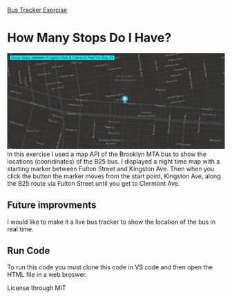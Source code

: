 <a href="https://github.com/TennWilliams/Bus-Tracker"> Bus Tracker Exercise </a>
# How Many Stops Do I Have?
<img src="bus.jpg" width="600">
In this exercise I used a map API of the Brooklyn MTA bus to show the locations (cooridinates) of the B25 bus.  I displayed a night time map with a starting marker between Fulton Street and Kingston Ave.  Then when you click the button the marker moves from the start point, Kingston Ave, along the B25 route via Fulton Street until you get to Clermont Ave.

## Future improvments 
I would like to make it a live bus tracker to show the location of the bus in real time.

## Run Code
To run this code you must clone this code in VS code and then open the HTML file in a web broswer.

License through MIT
